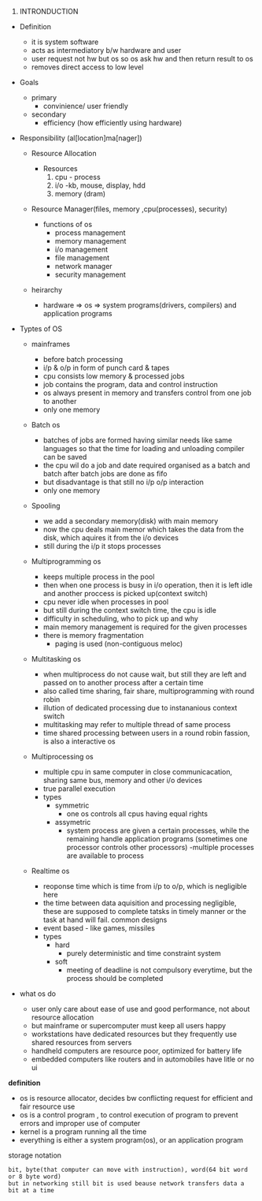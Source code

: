 1. INTRONDUCTION


- Definition
	- it is system software
	- acts as intermediatory b/w hardware and user
	- user request not hw but os so os ask hw and then return result to os
	- removes direct access to low level

- Goals
	- primary
		- convinience/ user friendly
	- secondary
		- efficiency (how efficiently using hardware)

- Responsibility (al[location]ma[nager])
	- Resource Allocation
		- Resources
			1) cpu - process
			2) i/o -kb, mouse, display, hdd
			3) memory (dram)

	- Resource Manager(files, memory ,cpu(processes), security)
		- functions of os
			- process management
			- memory management
			- i/o management
			- file management
			- network manager
			- security management
	
	- heirarchy
		- hardware => os => system programs(drivers, compilers) and application programs
	

- Typtes of OS
	- mainframes 
		- before batch processing
		- i/p & o/p in form of punch card & tapes
		- cpu consists low memory & processed jobs
		- job contains the program, data and control instruction
		- os always present in memory and transfers control from one job to another
		- only one memory
	- Batch os 
		- batches of jobs are formed having similar needs like same languages so that the time for loading and unloading compiler can be saved
		- the cpu wil do a job and date required organised as a batch and batch after batch jobs are done as fifo
		- but disadvantage is that still no i/p o/p interaction
		- only one memory
	- Spooling
		- we add a secondary memory(disk) with main memory
		- now the cpu deals main memor which takes the data from the disk, which aquires it from the i/o devices
		- still during the i/p it stops processes

	- Multiprogramming os 
		- keeps multiple process in the pool
		- then when one process is busy in i/o operation, then it is left idle and another proccess is picked up(context switch)
		- cpu never idle when processes in pool
		- but still during the context switch time, the cpu is idle
		- difficulty in scheduling, who to pick up and why
		- main memory management is required for the given processes
		- there is memory fragmentation
			- paging is used (non-contiguous meloc)

	- Multitasking os 
		- when multiprocess do not cause wait, but still they are left and passed on to another process after a certain time
		- also called time sharing, fair share, multiprogramming with round robin
		- illution of dedicated processing due to instananious context switch
		- multitasking may refer to multiple thread of same process
		- time shared processing between users in a round robin fassion, is also a interactive os

	- Multiprocessing os
		- multiple cpu in same computer in close communicacation, sharing same bus, memory and other i/o devices
		- true parallel execution
		- types
			- symmetric
				- one os controls all cpus having equal rights
			- assymetric
				- system process are given a certain processes, while the remaining handle application programs (sometimes one processor controls other processors)
		-multiple processes are available to process

	- Realtime os
		- reoponse time which is time from i/p to o/p, which is negligible here 
		- the time between data aquisition and processing negligible, these are supposed to complete tatsks in timely manner or the task at hand will fail. common designs
		- event based - like games, missiles
		- types
			- hard
				- purely deterministic and time constraint system
			- soft
				- meeting of deadline is not compulsory everytime, but the process should be completed
		

- what os do 
	- user only care about ease of use and good performance, not about resource allocation
	- but mainframe or supercomputer must keep all users happy
	- workstations have dedicated resources but they frequently  use shared resources from servers
	- handheld computers are resource poor, optimized for battery life
	- embedded computers like routers and in automobiles have litle or no ui

**definition**

- os is resource allocator, decides bw conflicting request for efficient and fair resource use
- os is a control program , to control execution of program to prevent errors and improper use of computer
- kernel is a program running all the time
- everything is either a system program(os), or an application program


storage notation

	bit, byte(that computer can move with instruction), word(64 bit word or 8 byte word)
	but in networking still bit is used beause network transfers data a bit at a time
	
	
